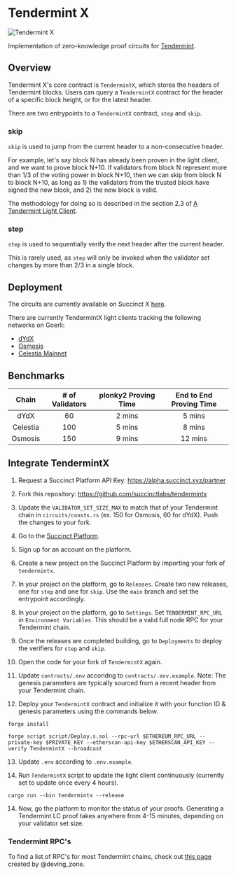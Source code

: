 # Tendermint X

![Tendermint X](https://pbs.twimg.com/media/GBqB__WbsAAjjTF?format=jpg&name=4096x4096)

Implementation of zero-knowledge proof circuits for [Tendermint](https://tendermint.com/).

## Overview
Tendermint X's core contract is `TendermintX`, which stores the headers of Tendermint blocks. Users can query a `TendermintX` contract for the header of a specific block height, or for the latest header.

There are two entrypoints to a `TendermintX` contract, `step` and `skip`.

### skip
`skip` is used to jump from the current header to a non-consecutive header. 

For example, let's say block N has already been proven in the light client, and we want to prove block N+10. If validators from block N represent more than 1/3 of the voting power in block N+10, then we can skip from block N to block N+10, as long as 1) the validators from the trusted block have signed the new block, and 2) the new block is valid.

The methodology for doing so is described in the section 2.3 of [A Tendermint Light Client](https://arxiv.org/pdf/2010.07031.pdf).

### step
`step` is used to sequentially verify the next header after the current header.

This is rarely used, as `step` will only be invoked when the validator set changes by more than 2/3 in a single block.

## Deployment
The circuits are currently available on Succinct X [here](https://alpha.succinct.xyz/succinctlabs/tendermintx).

There are currently TendermintX light clients tracking the following networks on Goerli:
- [dYdX](https://goerli.etherscan.io/address/0x59eE2D9CFaC933c79Cc1D1d6767679636c0b539D#events)
- [Osmosis](https://goerli.etherscan.io/address/0xd4a723C4dd8a961ACcbC5a42f05862C63B32B701#events)
- [Celestia Mainnet](https://goerli.etherscan.io/address/0x0E9187150C3eEFcBce4E2a15aEC0136f45f4d6B2#events)

## Benchmarks
| Chain | # of Validators    | plonky2 Proving Time    | End to End Proving Time |
| :---:   | :---: | :---: | :---: |
| dYdX | 60   | 2 mins   | 5 mins |
| Celestia | 100 | 5 mins | 8 mins |
| Osmosis | 150 | 9 mins | 12 mins |

## Integrate TendermintX
1. Request a Succinct Platform API Key: https://alpha.succinct.xyz/partner

2. Fork this repository: https://github.com/succinctlabs/tendermintx

3. Update the `VALIDATOR_SET_SIZE_MAX` to match that of your Tendermint chain in `circuits/consts.rs` (ex. 150 for Osmosis, 60 for dYdX). Push the changes to your fork.

4. Go to the [Succinct Platform](https://alpha.succinct.xyz).

5. Sign up for an account on the platform.

6. Create a new project on the Succinct Platform by importing your fork of `tendermintx`.

7. In your project on the platform, go to `Releases`. Create two new releases, one for `step` and one for `skip`. Use the `main` branch and set the entrypoint accordingly.

8. In your project on the platform, go to `Settings`. Set `TENDERMINT_RPC_URL` in `Environment Variables`. This should be a valid full node RPC for your Tendermint chain.

9. Once the releases are completed building, go to `Deployments` to deploy the verifiers for `step` and `skip`.

10. Open the code for your fork of `TendermintX` again.

11. Update `contracts/.env` accoridng to `contracts/.env.example`. Note: The genesis parameters are typically sourced from a recent header from your Tendermint chain.

12. Deploy your `TendermintX` contract and initialize it with your function ID & genesis parameters using the commands below.
```
forge install

forge script script/Deploy.s.sol --rpc-url $ETHEREUM_RPC_URL --private-key $PRIVATE_KEY --etherscan-api-key $ETHERSCAN_API_KEY --verify TendermintX --broadcast
```

13. Update `.env` according to `.env.example`. 

14. Run `TendermintX` script to update the light client continuously (currently set to update once every 4 hours).

```
cargo run --bin tendermintx --release
```

14. Now, go the platform to monitor the status of your proofs. Generating a Tendermint LC proof takes anywhere from 4-15 minutes, depending on your validator set size.

### Tendermint RPC's
To find a list of RPC's for most Tendermint chains, check out [this page](https://deving.zone/en/cosmos/chains) created by @deving_zone.
